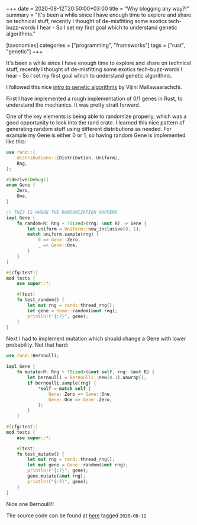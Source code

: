 +++
date = 2020-08-12T20:50:00+03:00
title = "Why blogging any way?!"
summary = "It's been a while since I have enough time to explore and share on technical stuff, recently I thought of de-misfitting some exotics tech-buzz-words I hear - So I set my first goal which to understand genetic algorithms."

[taxonomies] 
categories = ["programming", "frameworks"] 
tags = ["rust", "genetic"]
+++

It's been a while since I have enough time to explore and share on technical stuff, recently I thought of de-misfitting some exotics tech-buzz-words I hear - So I set my first goal which to understand genetic algorithms.

I followed this nice [intro to genetic algorithms](https://towardsdatascience.com/introduction-to-genetic-algorithms-including-example-code-e396e98d8bf3) by Vijini Mallawaarachchi.

First I have implemented a rough implementation of 0/1 genes in Rust, to understand the mechanics. It was pretty strait forward. 

One of the key elements is being able to randomize properly, which was a good opportunity to look into the rand crate. I learned this nice pattern of generating random stuff using different distributions as needed. For example my Gene is either 0 or 1, so having random Gene is implemented like this:

```rust
use rand::{
    distributions::{Distribution, Uniform},
    Rng,
};

#[derive(Debug)]
enum Gene {
    Zero,
    One,
}

// THIS IS WHERE THE RANDOMIZATION HAPPENS
impl Gene {
    fn random<R: Rng + ?Sized>(rng: &mut R) -> Gene {
        let uniform = Uniform::new_inclusive(0, 1);
        match uniform.sample(rng) {
            0 => Gene::Zero,
            _ => Gene::One,
        }
    }
}

#[cfg(test)]
mod tests {
    use super::*;

    #[test] 
    fn test_random() {
        let mut rng = rand::thread_rng();
        let gene = Gene::random(&mut rng);
        println!("{:?}", gene);
    }
}
```

Next I had to implement mutation which should change a Gene with lower probability. Not that hard:

```rust
use rand::Bernoulli;

impl Gene {
    fn mutate<R: Rng + ?Sized>(&mut self, rng: &mut R) {
        let bernoulli = Bernoulli::new(0.1).unwrap();
        if bernoulli.sample(rng) {
            *self = match self {
                Gene::Zero => Gene::One,
                Gene::One => Gene::Zero,
            };
        }
    }

#[cfg(test)]
mod tests {
    use super::*;

    #[test] 
    fn test_mutate() {
        let mut rng = rand::thread_rng();
        let mut gene = Gene::random(&mut rng);
        println!("{:?}", gene);
        gene.mutate(&mut rng);
        println!("{:?}", gene);
    }
}
```

Nice one Bernoulli!!

The source code can be found at [here](https://github.com/vim-zz/genes-just-want-to-have-fun) tagged `2020-08-12`